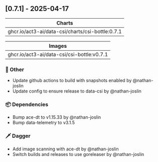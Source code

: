 ## [0.7.1] - 2025-04-17

| Charts |
| ----------------------------------------------------- |
| ghcr.io/act3-ai/data-csi/charts/csi-bottle:0.7.1 |

| Images |
| --------------------------------------------------------- |
| ghcr.io/act3-ai/data-csi/csi-bottle:v0.7.1 |

### 💼 Other

- Update github actions to build with snapshots enabled by @nathan-joslin
- Update config to ensure release to data-csi by @nathan-joslin

### 📦 Dependencies

- Bump ace-dt to v1.15.33 by @nathan-joslin
- Bump data-telemetry to v3.1.5

### 🗡️ Dagger

- Add image scanning with ace-dt by @nathan-joslin
- Switch builds and releases to use goreleaser by @nathan-joslin

